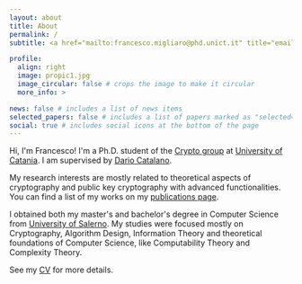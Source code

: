 ```yaml
---
layout: about
title: About
permalink: /
subtitle: <a href="mailto:francesco.migliaro@phd.unict.it" title="email"><i class="fas fa-envelope"></i></a> francesco.migliaro@phd.unict.it

profile:
  align: right
  image: propic1.jpg
  image_circular: false # crops the image to make it circular
  more_info: >

news: false # includes a list of news items
selected_papers: false # includes a list of papers marked as "selected={true}"
social: true # includes social icons at the bottom of the page
---
```


Hi, I'm Francesco! I'm a Ph.D. student of the [Crypto group](https://crypto.dmi.unict.it/) at [University of Catania](www.unict.it). 
I am supervised by [Dario Catalano](http://www.dmi.unict.it/catalano/).

My research interests are mostly related to theoretical aspects of cryptography and
public key cryptography with advanced functionalities. 
You can find a list of my works on my [publications page](/publications/).

I obtained both my master's and bachelor's degree in Computer Science from [University of Salerno](www.unisa.it). 
My studies were focused mostly on Cryptography, Algorithm Design, Information Theory and theoretical foundations of Computer Science, like Computability Theory and Complexity Theory.

See my [CV](/cv/) for more details.
